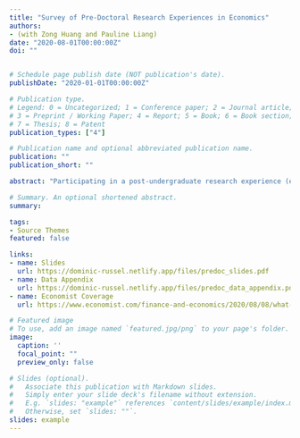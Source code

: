 ```yaml
---
title: "Survey of Pre-Doctoral Research Experiences in Economics"
authors:
- (with Zong Huang and Pauline Liang)
date: "2020-08-01T00:00:00Z"
doi: ""


# Schedule page publish date (NOT publication's date).
publishDate: "2020-01-01T00:00:00Z"

# Publication type.
# Legend: 0 = Uncategorized; 1 = Conference paper; 2 = Journal article;
# 3 = Preprint / Working Paper; 4 = Report; 5 = Book; 6 = Book section;
# 7 = Thesis; 8 = Patent
publication_types: ["4"]

# Publication name and optional abbreviated publication name.
publication: ""
publication_short: ""

abstract: "Participating in a post-undergraduate research experience (e.g., a predoctoral fellowship, full time research assistant position) is becoming increasingly common for incoming PhD students in economics and related fields (Schlauch and Startz 2018). However, often the information on how to get these positions and what they entail is passed only through informal networks. The goal of this survey is to make this information more transparent and widely available."

# Summary. An optional shortened abstract.
summary:

tags:
- Source Themes
featured: false

links:
- name: Slides
  url: https://dominic-russel.netlify.app/files/predoc_slides.pdf
- name: Data Appendix
  url: https://dominic-russel.netlify.app/files/predoc_data_appendix.pdf
- name: Economist Coverage
  url: https://www.economist.com/finance-and-economics/2020/08/08/what-it-takes-to-become-an-academic-economist-is-changing

# Featured image
# To use, add an image named `featured.jpg/png` to your page's folder.
image:
  caption: ''
  focal_point: ""
  preview_only: false

# Slides (optional).
#   Associate this publication with Markdown slides.
#   Simply enter your slide deck's filename without extension.
#   E.g. `slides: "example"` references `content/slides/example/index.md`.
#   Otherwise, set `slides: ""`.
slides: example
---
```


